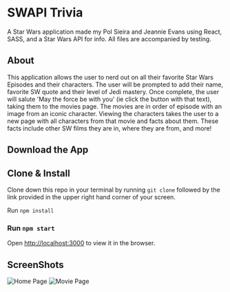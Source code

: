 # SWAPI Trivia

A Star Wars application made my Pol Sieira and Jeannie Evans using React, SASS, and a Star Wars API for info. All files are accompanied by testing.

## About

This application allows the user to nerd out on all their favorite Star Wars Episodes and their characters. The user will be prompted to add their name, favorite SW quote and their level of Jedi mastery. Once complete, the user will salute 'May the force be with you' (ie click the button with that text), taking them to the movies page. The movies are in order of episode with an image from an iconic character. Viewing the characters takes the user to a new page with all characters from that movie and facts about them. These facts include other SW films they are in, where they are from, and more!


## Download the App

## Clone & Install

Clone down this repo in your terminal by running `git clone` followed by the link provided in the upper right hand corner of your screen.

Run `npm install`

### Run `npm start`

Open [http://localhost:3000](http://localhost:3000) to view it in the browser.


## ScreenShots

![Home Page](../src/screenshot/homepage.png)
![Movie Page](../src/screenshot/moviepage.png)

